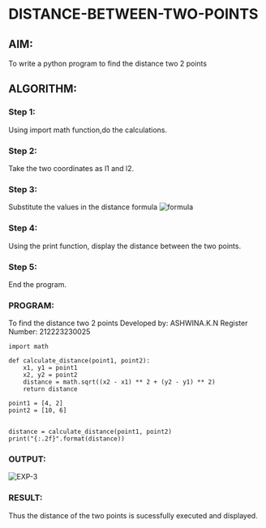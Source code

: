 # DISTANCE-BETWEEN-TWO-POINTS

## AIM:
To write a python program to find the distance two 2 points
## ALGORITHM:
### Step 1:
Using import math function,do the calculations.

### Step 2:
Take the two coordinates as l1 and l2.
### Step 3: 
Substitute the values in the distance formula  ![formula](/formula.JPG)
### Step 4: 
Using the print function, display the distance between the two points.

### Step 5:
End the program.
 

### PROGRAM:

To find the distance two 2 points
Developed by: ASHWINA.K.N
Register Number: 212223230025
```
import math

def calculate_distance(point1, point2):
    x1, y1 = point1
    x2, y2 = point2
    distance = math.sqrt((x2 - x1) ** 2 + (y2 - y1) ** 2)
    return distance

point1 = [4, 2]
point2 = [10, 6]


distance = calculate_distance(point1, point2)
print("{:.2f}".format(distance))
```


### OUTPUT:

![EXP-3](https://github.com/Ashwinakn/DISTANCE-BETWEEN-TWO-POINTS/assets/152128332/693fc8c0-4f9d-469f-af69-d26f34b2cbd2)

### RESULT:
Thus the distance of the two points is sucessfully executed and displayed.
